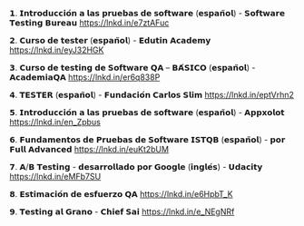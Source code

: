 𝟭. 𝗜𝗻𝘁𝗿𝗼𝗱𝘂𝗰𝗰𝗶𝗼́𝗻 𝗮 𝗹𝗮𝘀 𝗽𝗿𝘂𝗲𝗯𝗮𝘀 𝗱𝗲 𝘀𝗼𝗳𝘁𝘄𝗮𝗿𝗲 (𝗲𝘀𝗽𝗮𝗻̃𝗼𝗹) - 𝗦𝗼𝗳𝘁𝘄𝗮𝗿𝗲 𝗧𝗲𝘀𝘁𝗶𝗻𝗴 𝗕𝘂𝗿𝗲𝗮𝘂
https://lnkd.in/e7ztAFuc

𝟮. 𝗖𝘂𝗿𝘀𝗼 𝗱𝗲 𝘁𝗲𝘀𝘁𝗲𝗿 (𝗲𝘀𝗽𝗮𝗻̃𝗼𝗹) - 𝗘𝗱𝘂𝘁𝗶𝗻 𝗔𝗰𝗮𝗱𝗲𝗺𝘆
https://lnkd.in/eyJ32HGK

𝟯. 𝗖𝘂𝗿𝘀𝗼 𝗱𝗲 𝘁𝗲𝘀𝘁𝗶𝗻𝗴 𝗱𝗲 𝗦𝗼𝗳𝘁𝘄𝗮𝗿𝗲 𝗤𝗔 – 𝗕𝗔́𝗦𝗜𝗖𝗢 (𝗲𝘀𝗽𝗮𝗻̃𝗼𝗹) - 𝗔𝗰𝗮𝗱𝗲𝗺𝗶𝗮𝗤𝗔
https://lnkd.in/er6q838P

𝟰. 𝗧𝗘𝗦𝗧𝗘𝗥 (𝗲𝘀𝗽𝗮𝗻̃𝗼𝗹) - 𝗙𝘂𝗻𝗱𝗮𝗰𝗶𝗼́𝗻 𝗖𝗮𝗿𝗹𝗼𝘀 𝗦𝗹𝗶𝗺
https://lnkd.in/eptVrhn2

𝟱. 𝗜𝗻𝘁𝗿𝗼𝗱𝘂𝗰𝗰𝗶𝗼́𝗻 𝗮 𝗹𝗮𝘀 𝗽𝗿𝘂𝗲𝗯𝗮𝘀 𝗱𝗲 𝘀𝗼𝗳𝘁𝘄𝗮𝗿𝗲 (𝗲𝘀𝗽𝗮𝗻̃𝗼𝗹) - 𝗔𝗽𝗽𝘅𝗼𝗹𝗼𝘁
https://lnkd.in/en_Zpbus

𝟲. 𝗙𝘂𝗻𝗱𝗮𝗺𝗲𝗻𝘁𝗼𝘀 𝗱𝗲 𝗣𝗿𝘂𝗲𝗯𝗮𝘀 𝗱𝗲 𝗦𝗼𝗳𝘁𝘄𝗮𝗿𝗲 𝗜𝗦𝗧𝗤𝗕 (𝗲𝘀𝗽𝗮𝗻̃𝗼𝗹) - 𝗽𝗼𝗿 𝗙𝘂𝗹𝗹 𝗔𝗱𝘃𝗮𝗻𝗰𝗲𝗱
https://lnkd.in/euKt2bUM

𝟳. 𝗔/𝗕 𝗧𝗲𝘀𝘁𝗶𝗻𝗴 - 𝗱𝗲𝘀𝗮𝗿𝗿𝗼𝗹𝗹𝗮𝗱𝗼 𝗽𝗼𝗿 𝗚𝗼𝗼𝗴𝗹𝗲 (𝗶𝗻𝗴𝗹𝗲́𝘀) - 𝗨𝗱𝗮𝗰𝗶𝘁𝘆
https://lnkd.in/eMFb7SU

𝟴. 𝗘𝘀𝘁𝗶𝗺𝗮𝗰𝗶𝗼́𝗻 𝗱𝗲 𝗲𝘀𝗳𝘂𝗲𝗿𝘇𝗼 𝗤𝗔
https://lnkd.in/e6HpbT_K


𝟵. 𝗧𝗲𝘀𝘁𝗶𝗻𝗴 𝗮𝗹 𝗚𝗿𝗮𝗻𝗼 - 𝗖𝗵𝗶𝗲𝗳 𝗦𝗮𝗶
https://lnkd.in/e_NEgNRf